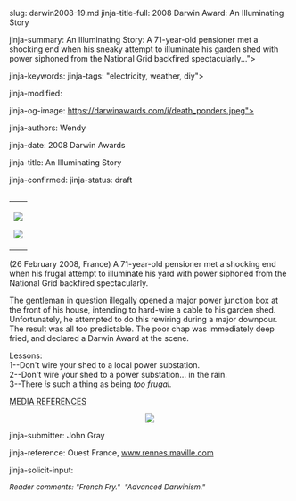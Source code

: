 slug: darwin2008-19.md
jinja-title-full: 2008 Darwin Award: An Illuminating Story

jinja-summary: An Illuminating Story: A 71-year-old pensioner met a shocking end when his sneaky attempt to illuminate his garden shed with power siphoned from the National Grid backfired spectacularly...">

jinja-keywords:
jinja-tags: "electricity, weather, diy">

jinja-modified:

jinja-og-image: https://darwinawards.com/i/death_ponders.jpeg">

jinja-authors: Wendy

jinja-date: 2008 Darwin Awards


jinja-title: An Illuminating Story


jinja-confirmed:
jinja-status: draft
<TABLE border=0 align=right><TR><TD align=center>

<A href="/cgi/search.pl?keywords=category%3Delectricity&swishindex=stories.data&show_description=yes&maxdisplay=10&maxresults=50"><IMG src="/i/icon/electricity.jpg" border=0></A>

<A href="/cgi/search.pl?keywords=category%3Dweather&swishindex=stories.data&show_description=yes&maxdisplay=10&maxresults=50"><IMG src="/i/icon/weather.jpg" border=0></A>

</TD></TR></TABLE>

(26 February 2008, France) A 71-year-old pensioner met a shocking end
when his frugal attempt to illuminate his yard with power siphoned
from the National Grid backfired spectacularly.

The gentleman in question illegally opened a major power junction box at
the front of his house, intending to hard-wire a cable to his garden shed.
Unfortunately, he attempted to do this rewiring during a major downpour.
The result was all too predictable. The poor chap was immediately deep
fried, and declared a Darwin Award at the scene.

Lessons:<BR>
1--Don't wire your shed to a local power substation.<BR>
2--Don't wire your shed to a power substation... in the rain.<BR>
3--There <I>is</I> such a thing as being <I>too frugal.</I>

<A href="http://www.darwinawards.com/slush/200804/pending20080415-135629.html">MEDIA REFERENCES</A>

<P align=center>
<IMG src="/i/art/buckley/Storm_400.jpg" border=0>

jinja-submitter: John Gray

jinja-reference: Ouest France, www.rennes.maville.com

jinja-solicit-input:
<!-- What Readers Think -->
<P><FONT size=-1><I>Reader comments: "French Fry." &nbsp"Advanced Darwinism."</I></FONT></P>



<!--#include file=nav_2008.html -->


